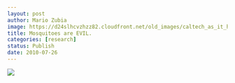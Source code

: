 ```yaml
---
layout: post
author: Mario Zubia
image: https://d24slhcvzhzz82.cloudfront.net/old_images/caltech_as_it_happens/6a0105349b8251970b0133f284b508970b.jpg
title: Mosquitoes are EVIL. 
categories: [research]
status: Publish
date: 2010-07-26
---
```




![](https://d24slhcvzhzz82.cloudfront.net/old_images/caltech_as_it_happens/6a0105349b8251970b013485a8f0aa970c.jpg)

